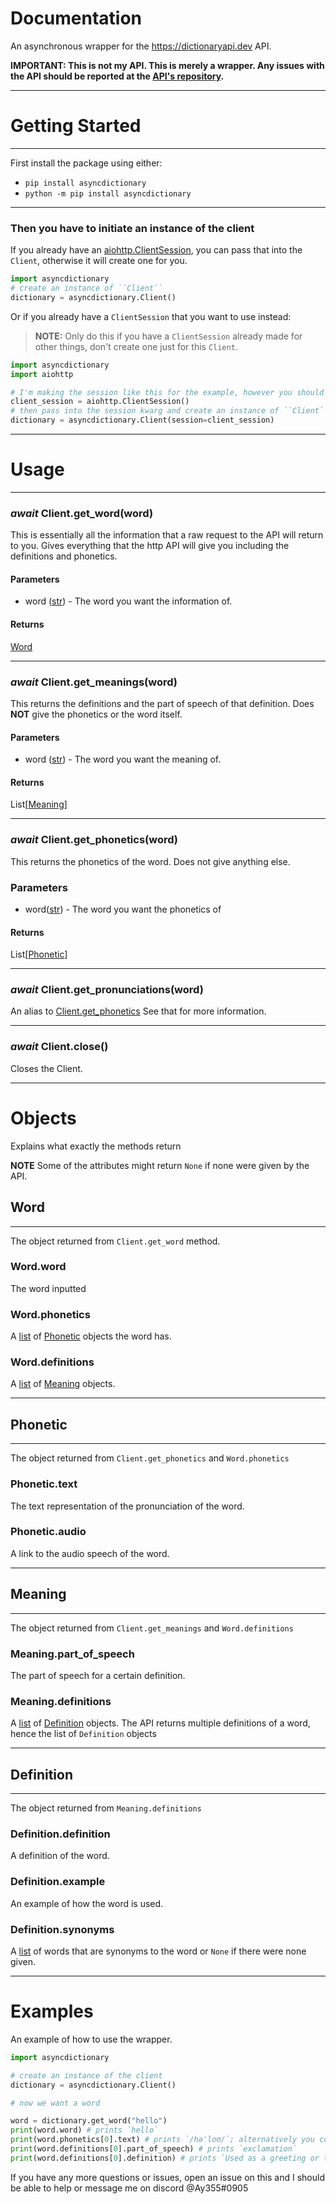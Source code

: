 # Documentation
An asynchronous wrapper for the https://dictionaryapi.dev API.

**IMPORTANT: This is not my API. This is merely a wrapper. Any issues with the API should be reported at the [API's repository](https://github.com/meetDeveloper/freeDictionaryAPI).**

---

# Getting Started
---
First install the package using either:
- `pip install asyncdictionary`
- `python -m pip install asyncdictionary`

---
### Then you have to initiate an instance of the client

If you already have an [aiohttp.ClientSession](https://docs.aiohttp.org/en/stable/client_reference.html?aiohttp.ClientSession), you can pass that into the `Client`, otherwise it will create one for you.
```py
import asyncdictionary
# create an instance of ``Client``
dictionary = asyncdictionary.Client()
```

Or if you already have a `ClientSession` that you want to use instead:

> **NOTE:** Only do this if you have a `ClientSession` already made for other things, don't create one just for this `Client`.

```py
import asyncdictionary
import aiohttp

# I'm making the session like this for the example, however you should not create a session just for this `Client` because the wrapper handles it for you.
client_session = aiohttp.ClientSession()
# then pass into the session kwarg and create an instance of ``Client``
dictionary = asyncdictionary.Client(session=client_session)
```

---
# Usage
---

### *await* Client.get_word(word)

This is essentially all the information that a raw request to the API will return to you. Gives everything that the http API will give you including the definitions and phonetics.

#### Parameters
- word ([str]) - The word you want the information of.

#### Returns

[Word]

---

### *await* Client.get_meanings(word)

This returns the definitions and the part of speech of that definition. Does **NOT** give the phonetics or the word itself.

#### Parameters
- word ([str]) - The word you want the meaning of.

#### Returns

List[[Meaning]]

---

### *await* Client.get_phonetics(word)

This returns the phonetics of the word. Does not give anything else.

### Parameters
- word([str]) - The word you want the phonetics of

#### Returns

List[[Phonetic]]

---

### *await* Client.get_pronunciations(word)

An alias to [Client.get_phonetics](#await-Client.get_phonetics(word))
See that for more information.

---

### *await* Client.close()

Closes the Client.

---

# Objects

Explains what exactly the methods return

**NOTE** Some of the attributes might return `None` if none were given by the API.

## Word
---
The object returned from `Client.get_word` method.

### Word.word
The word inputted

### Word.phonetics

A [list] of [Phonetic] objects the word has.

### Word.definitions

A [list] of [Meaning] objects.

---

## Phonetic
---
The object returned from `Client.get_phonetics` and `Word.phonetics`

### Phonetic.text
The text representation of the pronunciation of the word.

### Phonetic.audio
A link to the audio speech of the word.

---

## Meaning
---
The object returned from `Client.get_meanings` and `Word.definitions`

### Meaning.part_of_speech

The part of speech for a certain definition.

### Meaning.definitions

A [list] of [Definition] objects. The API returns multiple definitions of a word, hence the list of `Definition` objects

---

## Definition
---
The object returned from `Meaning.definitions`

### Definition.definition

A definition of the word.

### Definition.example

An example of how the word is used.

### Definition.synonyms
A [list] of words that are synonyms to the word or `None` if there were none given.


---


# Examples
An example of how to use the wrapper.

```py
import asyncdictionary

# create an instance of the client
dictionary = asyncdictionary.Client()

# now we want a word

word = dictionary.get_word("hello")
print(word.word) # prints `hello`
print(word.phonetics[0].text) # prints `/həˈloʊ/`; alternatively you could loop over them and print each of them
print(word.definitions[0].part_of_speech) # prints `exclamation`
print(word.definitions[0].definition) # prints `Used as a greeting or to begin a phone conversation.`
```

If you have any more questions or issues, open an issue on this and I should be able to help or message me on discord @Ay355#0905




[str]: https://docs.python.org/3/library/stdtypes.html#str

[list]: https://docs.python.org/3/library/stdtypes.html#list

[Word]: Documentation.md#word

[Meaning]: Documentation.md#meaning

[Phonetic]: Documentation.md#phonetic

[Definition]: Documentation.md#definition
